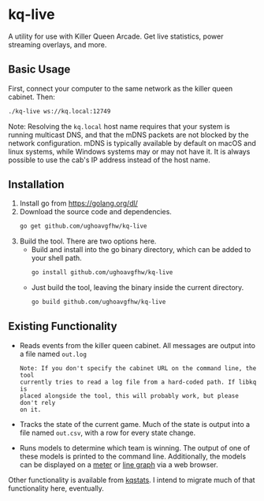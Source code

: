 # kq-live
A utility for use with Killer Queen Arcade. Get live statistics, power streaming overlays, and more.

## Basic Usage

First, connect your computer to the same network as the killer queen cabinet.
Then:

```sh
./kq-live ws://kq.local:12749
```

Note: Resolving the `kq.local` host name requires that your system is running
multicast DNS, and that the mDNS packets are not blocked by the network
configuration. mDNS is typically available by default on macOS and linux
systems, while Windows systems may or may not have it. It is always possible to
use the cab's IP address instead of the host name.

## Installation

1. Install go from https://golang.org/dl/
1. Download the source code and dependencies.
   ```sh
   go get github.com/ughoavgfhw/kq-live
   ```
1. Build the tool. There are two options here.
   - Build and install into the go binary directory, which can be added to your
     shell path.
     ```sh
     go install github.com/ughoavgfhw/kq-live
     ```
   - Just build the tool, leaving the binary inside the current directory.
     ```sh
     go build github.com/ughoavgfhw/kq-live
     ```

## Existing Functionality

- Reads events from the killer queen cabinet. All messages are output into a
  file named `out.log`

      Note: If you don't specify the cabinet URL on the command line, the tool
      currently tries to read a log file from a hard-coded path. If libkq is
      placed alongside the tool, this will probably work, but please don't rely
      on it.

- Tracks the state of the current game. Much of the state is output into a file
  named `out.csv`, with a row for every state change.

- Runs models to determine which team is winning. The output of one of these
  models is printed to the command line. Additionally, the models can be
  displayed on a [meter](http://localhost:8080/?type=meter) or
  [line graph](http://localhost:8080/) via a web browser.

Other functionality is available from
[kqstats](https://github.com/ughoavgfhw/kqstats). I intend to migrate much of
that functionality here, eventually.
